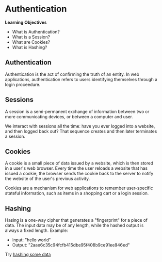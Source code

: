 # Authentication

**Learning Objectives**

- What is Authentication?
- What is a Session?
- What are Cookies?
- What is Hashing?

## Authentication

Authentication is the act of confirming the truth of an entity. In web applications, authentication refers to users identifying themselves through a login proceedure.

## Sessions

A session is a semi-permanent exchange of information between two or more communicating devices, or between a computer and user.

We interact with sessions all the time: have you ever logged into a website, and then logged back out? That sequence creates and then later terminates a session.

## Cookies

A cookie is a small piece of data issued by a website, which is then stored in a user's web browser. Every time the user reloads a website that has issued a cookie, the browser sends the cookie back to the server to notify the website of the user's previous activity.

Cookies are a mechanism for web applications to remember user-specific stateful information, such as items in a shopping cart or a login session.

## Hashing

Hasing is a one-way cipher that generates a "fingerprint" for a piece of data. The input data may be of any length, while the hashed output is always a fixed length. Example:

* Input: "hello world"
* Output: "2aae6c35c94fcfb415dbe95f408b9ce91ee846ed"
 
Try [hashing some data](http://www.xorbin.com/tools/sha1-hash-calculator)

